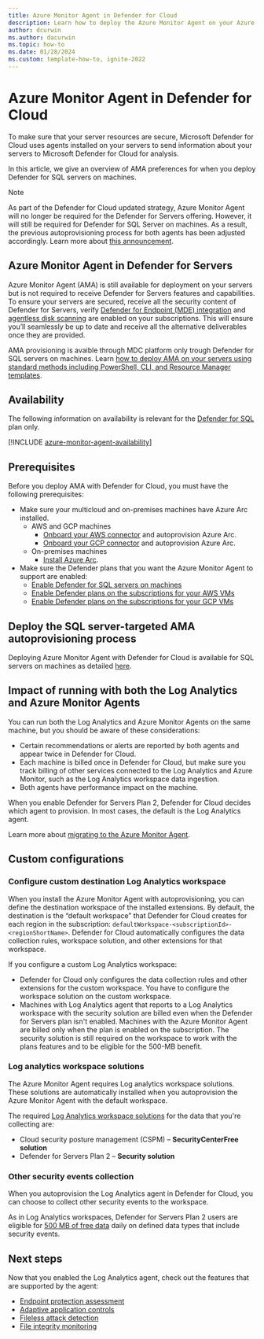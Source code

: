 ```yaml
---
title: Azure Monitor Agent in Defender for Cloud
description: Learn how to deploy the Azure Monitor Agent on your Azure, multicloud, and on-premises servers to support Microsoft Defender for Cloud protections.
author: dcurwin
ms.author: dacurwin
ms.topic: how-to
ms.date: 01/28/2024
ms.custom: template-how-to, ignite-2022
---
```


# Azure Monitor Agent in Defender for Cloud

To make sure that your server resources are secure, Microsoft Defender for Cloud uses agents installed on your servers to send information about your servers to Microsoft Defender for Cloud for analysis.

In this article, we give an overview of AMA preferences for when you deploy Defender for SQL servers on machines.

> [!NOTE]
> As part of the Defender for Cloud updated strategy, Azure Monitor Agent will no longer be required for the Defender for Servers offering. However, it will still be required for Defender for SQL Server on machines. As a result, the previous autoprovisioning process for both agents has been adjusted accordingly. Learn more about [this announcement](upcoming-changes.md#defender-for-cloud-plan-and-strategy-for-the-log-analytics-agent-deprecation).

## Azure Monitor Agent in Defender for Servers

Azure Monitor Agent (AMA) is still available for deployment on your servers but is not required to receive Defender for Servers features and capabilities. To ensure your servers are secured, receive all the security content of Defender for Servers, verify [Defender for Endpoint (MDE) integration](integration-defender-for-endpoint.md) and [agentless disk scanning](concept-agentless-data-collection.md) are enabled on your subscriptions. This will ensure you’ll seamlessly be up to date and receive all the alternative deliverables once they are provided.

AMA provisioning is avaible through MDC platform only trough  Defender for SQL servers on machines. Learn [how to deploy AMA on your servers using standard methods including PowerShell, CLI, and Resource Manager templates](/azure/azure-monitor/vm/monitor-virtual-machine-agent#agent-deployment-options).

## Availability

The following information on availability is relevant for the [Defender for SQL](defender-for-sql-introduction.md) plan only.

[!INCLUDE [azure-monitor-agent-availability](includes/azure-monitor-agent-availability.md)]

## Prerequisites

Before you deploy AMA with Defender for Cloud, you must have the following prerequisites:

- Make sure your multicloud and on-premises machines have Azure Arc installed.
  - AWS and GCP machines
    - [Onboard your AWS connector](quickstart-onboard-aws.md) and autoprovision Azure Arc.
    - [Onboard your GCP connector](quickstart-onboard-gcp.md) and autoprovision Azure Arc.
  - On-premises machines
    - [Install Azure Arc](../azure-arc/servers/learn/quick-enable-hybrid-vm.md).
- Make sure the Defender plans that you want the Azure Monitor Agent to support are enabled:
  - [Enable Defender for SQL servers on machines](defender-for-sql-usage.md)  
  - [Enable Defender plans on the subscriptions for your AWS VMs](quickstart-onboard-aws.md)
  - [Enable Defender plans on the subscriptions for your GCP VMs](quickstart-onboard-gcp.md)

## Deploy the SQL server-targeted AMA autoprovisioning process

Deploying Azure Monitor Agent with Defender for Cloud is available for SQL servers on machines as detailed [here](defender-for-sql-autoprovisioning.md#migrate-to-the-sql-server-targeted-ama-autoprovisioning-process).

## Impact of running with both the Log Analytics and Azure Monitor Agents

You can run both the Log Analytics and Azure Monitor Agents on the same machine, but you should be aware of these considerations:

- Certain recommendations or alerts are reported by both agents and appear twice in Defender for Cloud.
- Each machine is billed once in Defender for Cloud, but make sure you track billing of other services connected to the Log Analytics and Azure Monitor, such as the Log Analytics workspace data ingestion.
- Both agents have performance impact on the machine.

When you enable Defender for Servers Plan 2, Defender for Cloud decides which agent to provision. In most cases, the default is the Log Analytics agent.

Learn more about [migrating to the Azure Monitor Agent](../azure-monitor/agents/azure-monitor-agent-migration.md).

## Custom configurations

### Configure custom destination Log Analytics workspace

When you install the Azure Monitor Agent with autoprovisioning, you can define the destination workspace of the installed extensions. By default, the destination is the “default workspace” that Defender for Cloud creates for each region in the subscription: `defaultWorkspace-<subscriptionId>-<regionShortName>`. Defender for Cloud automatically configures the data collection rules, workspace solution, and other extensions for that workspace.

If you configure a custom Log Analytics workspace:

- Defender for Cloud only configures the data collection rules and other extensions for the custom workspace. You have to configure the workspace solution on the custom workspace.
- Machines with Log Analytics agent that reports to a Log Analytics workspace with the security solution are billed even when the Defender for Servers plan isn't enabled. Machines with the Azure Monitor Agent are billed only when the plan is enabled on the subscription. The security solution is still required on the workspace to work with the plans features and to be eligible for the 500-MB benefit.

### Log analytics workspace solutions

The Azure Monitor Agent requires Log analytics workspace solutions. These solutions are automatically installed when you autoprovision the Azure Monitor Agent with the default workspace.

The required [Log Analytics workspace solutions](/previous-versions/azure/azure-monitor/insights/solutions) for the data that you're collecting are:

- Cloud security posture management (CSPM) – **SecurityCenterFree solution**
- Defender for Servers Plan 2 – **Security solution**

### Other security events collection

When you autoprovision the Log Analytics agent in Defender for Cloud, you can choose to collect other security events to the workspace.

As in Log Analytics workspaces, Defender for Servers Plan 2 users are eligible for [500 MB of free data](faq-defender-for-servers.yml) daily on defined data types that include security events.

## Next steps

Now that you enabled the Log Analytics agent, check out the features that are supported by the agent:

- [Endpoint protection assessment](endpoint-protection-recommendations-technical.md)
- [Adaptive application controls](adaptive-application-controls.md)
- [Fileless attack detection](defender-for-servers-introduction.md#plan-features)
- [File integrity monitoring](file-integrity-monitoring-enable-ama.md)
